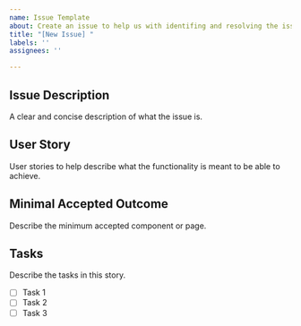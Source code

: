 ```yaml
---
name: Issue Template
about: Create an issue to help us with identifing and resolving the issue
title: "[New Issue] "
labels: ''
assignees: ''

---
```


## Issue Description

A clear and concise description of what the issue is.

## User Story

User stories to help describe what the functionality is meant to be able to achieve.

## Minimal Accepted Outcome

Describe the minimum accepted component or page.

## Tasks

Describe the tasks in this story.

- [ ] Task 1
- [ ] Task 2
- [ ] Task 3
